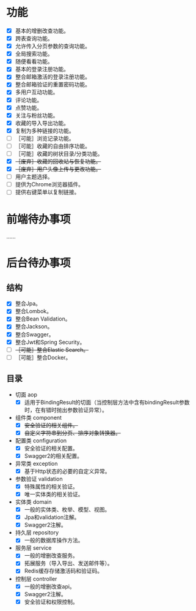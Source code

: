# 功能

* [X] 基本的增删改查功能。
* [X] 跨表查询功能。
* [X] 允许传入分页参数的查询功能。
* [X] 全局搜索功能。
* [X] 随便看看功能。
* [X] 基本的登录注册功能。
* [X] 整合邮箱激活的登录注册功能。
* [X] 整合邮箱验证的重置密码功能。
* [X] 多用户互动功能。
* [X] 评论功能。
* [X] 点赞功能。
* [X] 关注与粉丝功能。
* [X] 收藏的导入导出功能。
* [X] 复制为多种链接的功能。
* [ ] ［可能］浏览记录功能。
* [ ] ［可能］收藏的自由排序功能。
* [ ] ［可能］收藏的树状目录/分类功能。
* [X] ~~［废弃］收藏的回收站与恢复功能。~~
* [X] ~~［废弃］用户头像上传与更改功能。~~
* [ ] 用户主题选择。
* [ ] 提供为Chrome浏览器插件。
* [ ] 提供右键菜单以复制链接。

# 前端待办事项

……

# 后台待办事项

## 结构

* [X] 整合Jpa。
* [X] 整合Lombok。
* [X] 整合Bean Validation。
* [X] 整合Jackson。 
* [X] 整合Swagger。
* [X] 整合Jwt和Spring Security。
* [ ] ~~［可能］整合Elastic Search。~~ 
* [ ] ［可能］整合Docker。

## 目录

* 切面 aop
    * [X] 适用于BindingResult的切面（当控制层方法中含有bindingResult参数时，在有错时抛出参数验证异常）。
* 组件类 component
    * [X] ~~安全验证的相关组件。~~
    * [X] ~~自定义字符串到分页、排序对象转换器。~~
* 配置类 configuration
    * [X] 安全验证的相关配置。
    * [X] Swagger2的相关配置。
* 异常类 exception
    * [X] 基于Http状态的必要的自定义异常。
* 参数验证 validation
    * [X] 特殊属性的相关验证。
    * [X] 唯一实体类的相关验证。
* 实体类 domain
    * [X] 一般的实体类、枚举、模型、视图。
    * [X] Jpa和validation注解。
    * [X] Swagger2注解。
* 持久层 repository
    * [X] 一般的数据库操作方法。
* 服务层 service
    * [X] 一般的增删改查服务。
    * [X] 拓展服务（导入导出、发送邮件等）。
    * [X] Redis缓存存储激活码和验证码。
* 控制层 controller
    * [X] 一般的增删改查api。
    * [X] Swagger2注解。
    * [X] 安全验证和权限控制。
